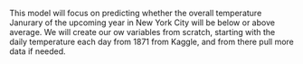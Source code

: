 This model will focus on predicting whether the overall temperature Janurary of the upcoming year in New York City will be below or above average. We will create our ow variables from scratch, starting with the daily temperature each day from 1871 from Kaggle, and from there pull more data if needed. 

